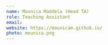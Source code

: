 ```yaml
---
name: Mounica Maddela (Head TA)
role: Teaching Assistant
email: 
website: https://mounicam.github.io/
photo: mounica.png
---
```

